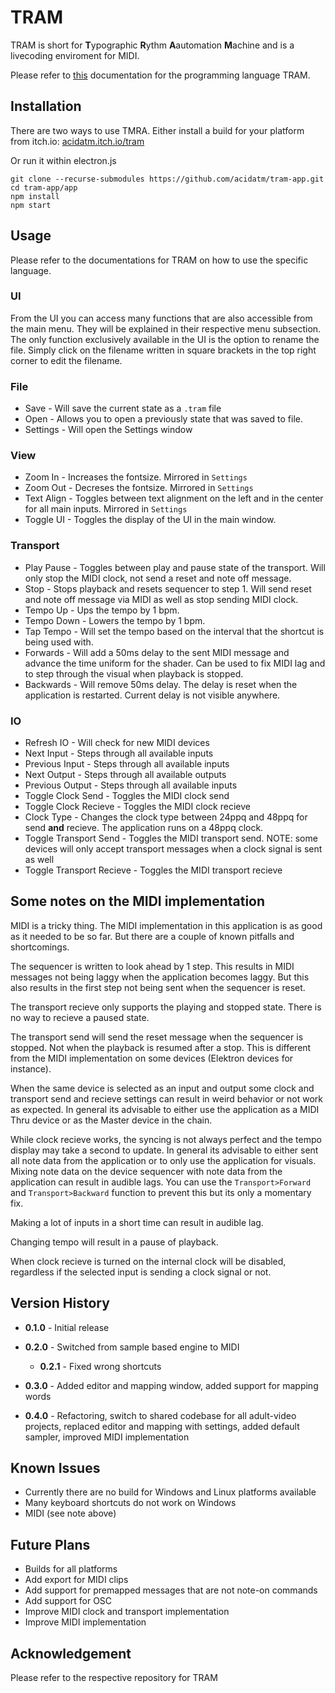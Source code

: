 # TRAM

TRAM is short for **T**ypographic **R**ythm **A**automation **M**achine and is a livecoding enviroment for MIDI.

Please refer to [this](https://github.com/adult-video/tram) documentation for the programming language TRAM.

## Installation

There are two ways to use TMRA. Either install a build for your platform from itch.io: [acidatm.itch.io/tram](https://acidatm.itch.io/tram)

Or run it within electron.js

```
git clone --recurse-submodules https://github.com/acidatm/tram-app.git
cd tram-app/app
npm install
npm start
```

## Usage

Please refer to the documentations for TRAM on how to use the specific language.

### UI

From the UI you can access many functions that are also accessible from the main menu. They will be explained in their respective menu subsection. The only function exclusively available in the UI is the option to rename the file. Simply click on the filename written in square brackets in the top right corner to edit the filename.

### File

- Save - Will save the current state as a `.tram` file
- Open - Allows you to open a previously state that was saved to file.
- Settings - Will open the Settings window

### View

- Zoom In - Increases the fontsize. Mirrored in `Settings`
- Zoom Out - Decreses the fontsize. Mirrored in `Settings`
- Text Align - Toggles between text alignment on the left and in the center for all main inputs. Mirrored in `Settings`
- Toggle UI - Toggles the display of the UI in the main window.

### Transport

- Play Pause - Toggles between play and pause state of the transport. Will only stop the MIDI clock, not send a reset and note off message.
- Stop - Stops playback and resets sequencer to step 1. Will send reset and note off message via MIDI as well as stop sending MIDI clock.
- Tempo Up - Ups the tempo by 1 bpm.
- Tempo Down - Lowers the tempo by 1 bpm.
- Tap Tempo - Will set the tempo based on the interval that the shortcut is being used with.
- Forwards - Will add a 50ms delay to the sent MIDI message and advance the time uniform for the shader. Can be used to fix MIDI lag and to step through the visual when playback is stopped.
- Backwards - Will remove 50ms delay. The delay is reset when the application is restarted. Current delay is not visible anywhere.

### IO

- Refresh IO - Will check for new MIDI devices
- Next Input - Steps through all available inputs
- Previous Input - Steps through all available inputs
- Next Output - Steps through all available outputs
- Previous Output - Steps through all available inputs
- Toggle Clock Send - Toggles the MIDI clock send
- Toggle Clock Recieve - Toggles the MIDI clock recieve
- Clock Type - Changes the clock type between 24ppq and 48ppq for send **and** recieve. The application runs on a 48ppq clock.
- Toggle Transport Send - Toggles the MIDI transport send. NOTE: some devices will only accept transport messages when a clock signal is sent as well
- Toggle Transport Recieve - Toggles the MIDI transport recieve

## Some notes on the MIDI implementation

MIDI is a tricky thing. The MIDI implementation in this application is as good as it needed to be so far. But there are a couple of known pitfalls and shortcomings.

The sequencer is written to look ahead by 1 step. This results in MIDI messages not being laggy when the application becomes laggy. But this also results in the first step not being sent when the sequencer is reset.

The transport recieve only supports the playing and stopped state. There is no way to recieve a paused state.

The transport send will send the reset message when the sequencer is stopped. Not when the playback is resumed after a stop. This is different from the MIDI implementation on some devices (Elektron devices for instance).

When the same device is selected as an input and output some clock and transport send and recieve settings can result in weird behavior or not work as expected. In general its advisable to either use the application as a MIDI Thru device or as the Master device in the chain.

While clock recieve works, the syncing is not always perfect and the tempo display may take a second to update. In general its advisable to either sent all note data from the application or to only use the application for visuals. Mixing note data on the device sequencer with note data from the application can result in audible lags. You can use the `Transport>Forward` and `Transport>Backward` function to prevent this but its only a momentary fix.

Making a lot of inputs in a short time can result in audible lag.

Changing tempo will result in a pause of playback.

When clock recieve is turned on the internal clock will be disabled, regardless if the selected input is sending a clock signal or not.

## Version History

- **0.1.0** - Initial release
- **0.2.0** - Switched from sample based engine to MIDI
  - **0.2.1** - Fixed wrong shortcuts

- **0.3.0** - Added editor and mapping window, added support for mapping words
- **0.4.0** - Refactoring, switch to shared codebase for all adult-video projects, replaced editor and mapping with settings, added default sampler, improved MIDI implementation

## Known Issues

- Currently there are no build for Windows and Linux platforms available
- Many keyboard shortcuts do not work on Windows
- MIDI (see note above)

## Future Plans

- Builds for all platforms
- Add export for MIDI clips
- Add support for premapped messages that are not note-on commands
- Add support for OSC
- Improve MIDI clock and transport implementation
- Improve MIDI implementation

## Acknowledgement

Please refer to the respective repository for TRAM